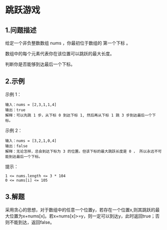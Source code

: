 # 跳跃游戏

## 1.问题描述
给定一个非负整数数组 nums ，你最初位于数组的 第一个下标 。

数组中的每个元素代表你在该位置可以跳跃的最大长度。

判断你是否能够到达最后一个下标。
## 2.示例
示例 1：
```
输入：nums = [2,3,1,1,4]
输出：true
解释：可以先跳 1 步，从下标 0 到达下标 1, 然后再从下标 1 跳 3 步到达最后一个下标。
```
示例 2：
```
输入：nums = [3,2,1,0,4]
输出：false
解释：无论怎样，总会到达下标为 3 的位置。但该下标的最大跳跃长度是 0 ， 所以永远不可能到达最后一个下标。
```
提示：
```
1 <= nums.length <= 3 * 104
0 <= nums[i] <= 105
```
## 3.解题
采用贪心的思想，对于数组中的任意一个位置y，若存在一个位置x,则其跳跃的最大位置为x+nums[x]。若x+nums[x]>=y，则一定可以到达y，此时返回true；否则不能到达，返回false。